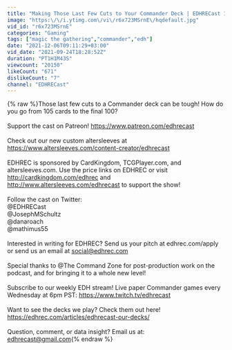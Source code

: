 ```yaml
---
title: "Making Those Last Few Cuts to Your Commander Deck | EDHRECast 181"
image: "https:\/\/i.ytimg.com\/vi\/r6x723MSrnE\/hqdefault.jpg"
vid_id: "r6x723MSrnE"
categories: "Gaming"
tags: ["magic the gathering","commander","edh"]
date: "2021-12-06T09:11:29+03:00"
vid_date: "2021-09-24T18:28:52Z"
duration: "PT1H1M43S"
viewcount: "20150"
likeCount: "671"
dislikeCount: "7"
channel: "EDHRECast"
---
```

{% raw %}Those last few cuts to a Commander deck can be tough! How do you go from 105 cards to the final 100? <br /><br />Support the cast on Patreon! <a rel="nofollow" target="blank" href="https://www.patreon.com/edhrecast">https://www.patreon.com/edhrecast</a><br /><br />Check out our new custom altersleeves at <a rel="nofollow" target="blank" href="https://www.altersleeves.com/content-creator/edhrecast">https://www.altersleeves.com/content-creator/edhrecast</a>  <br /><br />EDHREC is sponsored by CardKingdom, TCGPlayer.com, and altersleeves.com. Use the price links on EDHREC or visit <a rel="nofollow" target="blank" href="http://cardkingdom.com/edhrec">http://cardkingdom.com/edhrec</a> and <a rel="nofollow" target="blank" href="http://www.altersleeves.com/edhrecast">http://www.altersleeves.com/edhrecast</a> to support the show!<br /><br />Follow the cast on Twitter:<br />@EDHRECast<br />@JosephMSchultz<br />@danaroach<br />@mathimus55<br /><br />Interested in writing for EDHREC? Send us your pitch at edhrec.com/apply or send us an email at social@edhrec.com<br /><br />Special thanks to  @The Command Zone  for post-production work on the podcast, and for bringing it to a whole new level!<br /><br />Subscribe to our weekly EDH stream! Live paper Commander games every Wednesday at 6pm PST: <a rel="nofollow" target="blank" href="https://www.twitch.tv/edhrecast">https://www.twitch.tv/edhrecast</a><br /><br />Want to see the decks we play? Check them out here!<br /><a rel="nofollow" target="blank" href="https://edhrec.com/articles/edhrecast-our-decks/">https://edhrec.com/articles/edhrecast-our-decks/</a><br /><br />Question, comment, or data insight? Email us at:<br />edhrecast@gmail.com{% endraw %}
